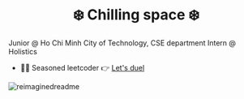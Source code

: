 <h1 align="center">❄️ Chilling space ❄️</h1>
Junior @ Ho Chi Minh City of Technology, CSE department
Intern @ Holistics

* 🧑‍💻 Seasoned leetcoder 👉 [Let's duel](https://leetcode.com/u/xuantho573/)

<img src="https://myreadme.vercel.app/api/embed/xuantho573?panels=userstatistics,toprepositories,toplanguages,commitgraph" alt="reimaginedreadme" />

